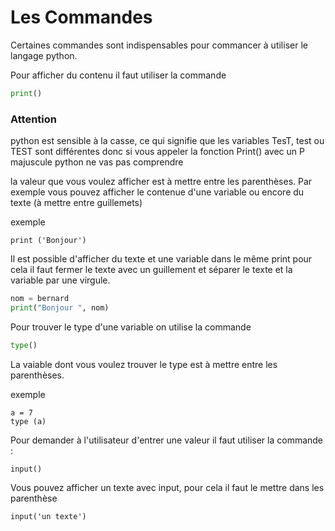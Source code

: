 # Les Commandes

Certaines commandes sont indispensables pour commancer à utiliser le langage python.

Pour afficher du contenu il faut utiliser la commande 

````Python
print()
````

### Attention
python est sensible à la casse, ce qui signifie que les variables TesT, test ou TEST sont différentes donc si vous appeler la fonction Print() avec un P majuscule python ne vas pas comprendre 

la valeur que vous voulez afficher est à mettre entre les parenthèses. 
Par exemple vous pouvez afficher le contenue d'une variable ou encore du texte (à mettre entre guillemets) 

exemple

````
print ('Bonjour')
````

Il est possible d'afficher du texte et une variable dans le même print pour cela il faut fermer le texte avec un guillement et séparer le texte et la variable par une virgule.

````Python
nom = bernard
print("Bonjour ", nom)
````

Pour trouver le type d'une variable on utilise la commande 

````Python
type()
````

La vaiable dont vous voulez trouver le type est à mettre entre les parenthèses. 

exemple

````
a = 7
type (a)
````

Pour demander à l'utilisateur d'entrer une valeur il faut utiliser la commande :

````
input()
````
Vous pouvez afficher un texte avec input, pour cela il faut le mettre dans les parenthèse

````
input('un texte')
````


